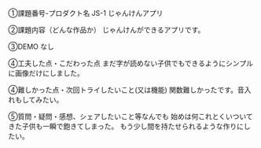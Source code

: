 ①課題番号-プロダクト名
JS-1 じゃんけんアプリ

②課題内容（どんな作品か）
じゃんけんができるアプリです。

③DEMO
なし

④工夫した点・こだわった点
まだ字が読めない子供でもできるようにシンプルに画像だけにしました。

④難しかった点・次回トライしたいこと(又は機能)
関数難しかったです。音入れもしてみたい。

⑤質問・疑問・感想、シェアしたいこと等なんでも
始めは何これとくいついてきた子供も一瞬で飽きてしまった。
もう少し間を持たせられるような作りにしたい。
